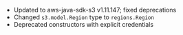 * Updated to aws-java-sdk-s3 v1.11.147; fixed deprecations
* Changed `s3.model.Region` type to `regions.Region`
* Deprecated constructors with explicit credentials
